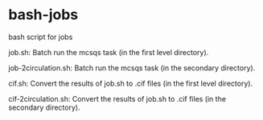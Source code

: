 # bash-jobs
bash script for jobs

job.sh: Batch run the mcsqs task (in the first level directory).


job-2circulation.sh: Batch run the mcsqs task (in the secondary directory).


cif.sh: Convert the results of job.sh to .cif files (in the first level directory).


cif-2circulation.sh: Convert the results of job.sh to .cif files (in the secondary directory).
